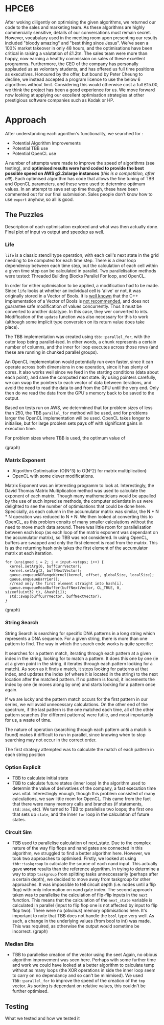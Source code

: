 # HPCE6 
After woking diligently on optimising the given algorithms, we returned our code to the sales and marketing team. As these algorithms are highly commercially sensitive, details of our conversations must remain secret. However, vocabulary used in the meeting room upon presenting our results included "bloody amazing" and "best thing since Jesus". We've seen a 100% market takeover in only 48 hours, and the optimisations have been critical in raising a valutation of £1.2tn. The sales team were more than happy, now earning a healthy commission on sales of these excellent programms. 
Furthermore, the CEO of the company has personally applauded us as volontary students, and has offered us full time positions as executives. Honoured by the offer, but bound by Peter Cheung to decline, we instead accepted a program licence to use the below 6 algorithms without limit. Considering this would otherwise cost a full £15.00, we think the project has been a good experience for us.
We move forward now looking at applying our excellent optimisation strategies at other prestigious software companies such as Kodak or HP.
# Approach 
After understanding each agorithm's functionality, we searched for :
- Potential Algorithm Improvements
- Potential TBB use
- Potential OpenCL use

A number of attempts were made to improve the speed of algorithms (see testing), and **optimised results were hard coded to provide the best possible speed on AWS g2.2xlarge instances** (*this is a competition, after all!*). Each optimised algorithm has code that allows the fine tuning of TBB and OpenCL parameters, and these were used to determine optimum values. In an attempt to save set up time though, these have been commented out for our final submission. Sales people don't know how to use `export` anyhow, so all is good.
## The Puzzles
Description of each optimisation explored and what was then actually done. Final plot of input vs output and speedup as well.
### Life
`life` is a classic stencil type operation, with each cell's next state in the grid needing to be computed for each time step. There is a clear loop dependency between each time step, but the calculation of each cell within a given time step can be calculated in parallel. Two parallelisation methods were tested: Threaded Building Blocks Parallel For loop, and OpenCL.

In order for either optimisation to be applied, a modification had to be made. Since `life` looks at whether an individual cell is 'alive' or not, it was originally stored in a Vector of Bools. It is [well known](https://www.google.co.uk/?q=c%2B%2B+vector+bool) that the C++ implementation of a Vector of Bools is [not recommended](http://www.codingstandard.com/rule/17-1-1-do-not-use-stdvector/), and does not guarantee safe modification of values concurrently. Thus it must be converted to another datatype. In this case, they wer converted to ints. Modification of the `update` function was also necessary for this to work (although some implicit type conversion on its return value does take place).

The TBB implementation was created using `tbb::parallel_for`, with the outer loop being parallel-ised. In other words, a chunk represents a certain number of columns, and the inner for loop executes across those rows (and these are running in chunked parallel groups).

An OpenCL implementation would potentially run even faster, since it can operate across both dimensions in one operation, since it has plenty of cores. It also works well since we feed in the starting conditions (data about each point), and save the computed next state. By using pointers carefully, we can swap the pointers to each vector of data between iterations, and avoid the need to read the data to and from the GPU until the very end. Only then do we read the data from the GPU's memory back to be saved to the output.

Based on tests run on AWS, we determined that for problem sizes of less than 250, the TBB `parallel_for` method will be used, and for problems larger the OpenCL implementation will be used. OpenCL takes longer to initialise, but for large problem sets pays off with significant gains in execution time.

For problem sizes where TBB is used, the optimum value of 

(graph)
### Matrix Exponent
- Algorithm Optimisation (O(N^3) to O(N^2) for matrix multiplication)
- OpenCL with some clever modifications.

Matrix Exponent was an interesting programm to look at. Interestingly, the David Thomas Matrix Multiplication method was used to calculate the exponent of each matrix. Though many mathematicians would be appalled by the use of such inprecise methods, the computer scientists in us were delighted to see the number of optimisations that could be done here. Specicially, as each column in the accumulator matrix was similar, the N \* N \* N operation was reduced to N \* N. We then looked at converting this to OpenCL, as this problem consits of many smaller calculations without the need to move much data around. There was little room for parallelisation between each loop (as each loop of the matrix exponent was dependant on the accumulator matrix), so TBB was not considered.
In using OpenCL, buffers are swapped and only the first element is read from the matrix. This is as the returning hash only takes the first element of the accumulator matrix at each iteration.

    for (unsigned i = 2; i < input->steps; i++) {
      kernel.setArg(0, buffCurrVector);
      kernel.setArg(2, buffNextVector);
      queue.enqueueNDRangeKernel(kernel, offset, globalSize, localSize); 
      queue.enqueueBarrier();
      //read only the first element straight into hash[i].
      queue.enqueueReadBuffer(buffNextVector, CL_TRUE, 0, sizeof(uint32_t), &hash[i]);
      std::swap(buffCurrVector, buffNextVector);
    }
    
(graph)
### String Search

String Search is searching for specific DNA patterns in a long string which represents a DNA sequence. For a given string, there is more than one pattern to find. The way in which the search code works is quite specific:

It searches for a pattern match, iterating through each pattern at a given index in the string, looking for to match a pattern. It does this one by one (ie at a given point in the string, it iterates through each pattern looking for a match). As soon as it finds a match, it stops looking for patterns at that index, and updates the index (of where it is located in the string) to the next location after the matched pattern. If no pattern is found, it increments the index by one (ie moves along by one) and starts looking for a pattern once again.

If we are lucky and the pattern match occurs for the first pattern in our series, we will avoid unnecessary calculations. On the other end of the spectrum, if the last pattern is the one matched each time, all of the other pattern searches (for different patterns) were futile, and most importantly for us, a waste of time.

The nature of operation (searching through each pattern _until_ a match is found) makes it difficult to run in parallel, since knowing when to stop searching may not occur in the correct order.

The first strategy attempted was to calculate the match of each pattern in each string position 

### Option Explicit
- TBB to calculate initial state
- TBB to calculate future states (inner loop)
In the algorithm used to determin the value of derivatives of the company, a fast execution time was vital. Interestingly enough, though this problem consisted of many calculations, we saw little room for OpenCL. This came from the fact that there were many memory calls and branches (if statements, `std::max`, etc). We turned to TBB to parallelise two loops; the first one that sets up `state`, and the inner `for` loop in the calculation of future states. 
### Circuit Sim
- TBB used to parallelise calculation of next_state.
Due to the complex nature of the way flip flops and nand gates are connected in this algorithm, we struggled to find a better algorithm here. However, we took two approaches to optimised. Firstly, we looked at using `tbb::taskgroup` to calculate the source of each nand input. This actually gave **worse** results than the reference algorithm. In trying to determine a way to stop `taskgroup` from splitting tasks unneccessarily (perhaps after a certain depth), we decided to move away from taskgroup for other approaches. It was impossible to tell circuit depth (i.e. nodes until a flip flop) with only information on nand gate index.
The second approach taken was to parallelise the calculation of flip-flip inputs in the `next` function. This means that the calculation of the `next_state` variable is calculated in parallel (input to flip flop one is not affected by input to flip flop two). There were no (*obvious*) memory optimisations here.
It's important to note that TBB does not handle the `bool` type very well. As such, a change in the underlying values (from bool to int) was made. This was required, as otherwise the output would sometime be incorrect.
(graph)
### Median Bits
- TBB to parallelise creation of the vector using the seet
Again, no obious algorithm improvement was seen here. Perhaps with some further time and work we could have looked at a better algorithm to calculate temp without as many loops (the XOR operations in side the inner loop seem to carry on no dependancy and so can't be minimised). 
We used `TBB::parallel_for` to improve the speed of the creation of the `tmp` vector. As sorting is dependant on relative values, this couldn't be further optimised. 
## Testing
What we tested and how we tested it
